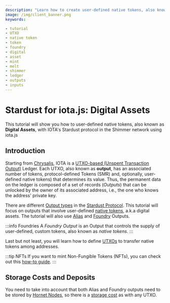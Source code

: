 ```yaml
---
description: "Learn how to create user-defined native tokens, also known as Digital Assets, with IOTA's Stardust protocol in the Shimmer network using iota.js."
image: /img/client_banner.png
keywords:

- tutorial
- UTXO
- native token
- token
- foundry
- digital
- asset
- mint
- melt
- shimmer
- ledger
- outputs
- inputs
---
```


# Stardust for iota.js: Digital Assets

This tutorial will show you how to user-defined native tokens, also known as **Digital Assets**, with IOTA's Stardust protocol in the Shimmer network using iota.js

## Introduction

Starting from [Chrysalis](https://wiki.iota.org/introduction/welcome), IOTA is
a [UTXO-based (Unspent Transaction Output)](https://wiki.iota.org/introduction/reference/details#unspent-transaction-output-utxo)
Ledger. Each UTXO, also known as **output**, has an associated number of tokens, protocol-defined Tokens (SMR) and, optionally, user-defined native tokens) that determines its value.
Thus, the permanent data on the ledger is composed of a set of records (*Outputs*) that can be unlocked by the owner of
its associated address, i.e., the one who knows the address' private key.

There are different [Output types](https://wiki.iota.org/shimmer/learn/outputs) in the [Stardust Protocol](https://wiki.iota.org/shimmer/introduction/welcome). This tutorial will focus on
outputs that involve user-defined [native tokens](https://wiki.iota.org/shimmer/introduction/explanations/ledger/foundry/), a.k.a digital assets. The tutorial will also use [Alias](https://wiki.iota.org/shimmer/introduction/explanations/ledger/alias/) and [Foundry](https://wiki.iota.org/shimmer/learn/outputs/#foundry-output) Outputs.

:::info Foundries
A *Foundry Output* is an Output that controls the supply of user-defined, custom tokens, also known as  *native tokens*.
:::

Last but not least, you will learn how to define [UTXOs](https://wiki.iota.org/shimmer/introduction/explanations/what_is_stardust/rethink_utxo/) to transfer native tokens among addresses.

:::tip NFTs
If you want to mint Non-Fungible Tokens (NFTs), you can check out this [how-to guide](../../how_tos/mint_nft.mdx).
:::

## Storage Costs and Deposits

You need to take into account that both Alias and Foundry outputs need to be stored by [Hornet Nodes](https://wiki.iota.org/shimmer/hornet/welcome), so there is a [storage cost](https://wiki.iota.org/shimmer/iotajs/tutorials/value-transactions/introduction/#storage-costs-and-deposits) as with any UTXO.


